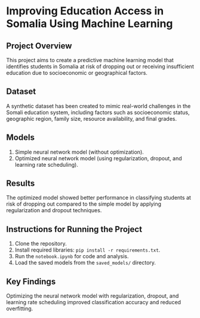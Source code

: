 # Improving Education Access in Somalia Using Machine Learning

## Project Overview
This project aims to create a predictive machine learning model that identifies students in Somalia at risk of dropping out or receiving insufficient education due to socioeconomic or geographical factors.

## Dataset
A synthetic dataset has been created to mimic real-world challenges in the Somali education system, including factors such as socioeconomic status, geographic region, family size, resource availability, and final grades.

## Models
1. Simple neural network model (without optimization).
2. Optimized neural network model (using regularization, dropout, and learning rate scheduling).

## Results
The optimized model showed better performance in classifying students at risk of dropping out compared to the simple model by applying regularization and dropout techniques.

## Instructions for Running the Project
1. Clone the repository.
2. Install required libraries: `pip install -r requirements.txt`.
3. Run the `notebook.ipynb` for code and analysis.
4. Load the saved models from the `saved_models/` directory.

## Key Findings
Optimizing the neural network model with regularization, dropout, and learning rate scheduling improved classification accuracy and reduced overfitting.
